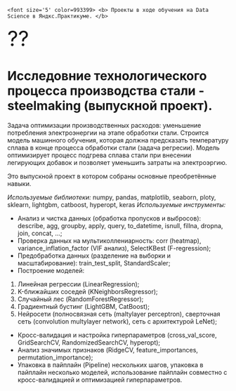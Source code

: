     <font size='5' color=993399> <b> Проекты в ходе обучения на Data Science в Яндкс.Практикуме. </b>
<font size="7">??</font>
        
# Исследовние технологического процесса производства стали - steelmaking (выпускной проект).
Задача оптимизации производственных расходов: уменьшение потребления электроэнергии на этапе обработки стали.
Строится модель машинного обучения, которая должна предсказать температуру сплава в конце процесса обработки стали (задача регресии).
Модель оптимизирует процесс подгрева сплава стали при внесении легирующих добавок и позволяет уменьшить затраты на электроэргию.

Это выпускной проект в котором собраны основные преобретённые навыки.

*Используемые библиотеки:* numpy, pandas, matplotlib, seaborn, ploty, sklearn, lightgbm, catboost, hyperopt, keras
*Используемые инструменты:*
- Анализ и чистка данных (обработка пропусков и выбросов): describe, agg, groupby, apply, query, to_datetime, isnull, fillna, dropna, join, concat, ...;
- Проверка данных на мультиколлениарность: corr (heatmap), variance_inflation_factor (VIF анализ), SelectKBest (F-regression);
- Предобработка данных (разделение на выборки и масштабирование): train_test_split, StandardScaler;
- Построение моделей:
1. Линейная регрессии (LinearRegression);
2. K-ближайших соседей (KNeighborsRegressor);
3. Случайный лес (RandomForestRegressor);
4. Градиентный бустинг (LightGBM, CatBoost);
5. Нейросети (полносвязная сеть (maltylayer perceptron), сверточная сеть (convolution multylayer network), сеть с архитектурой LeNet);
- Кросс-валидация и настройка гиперпараметров (cross_val_score, GridSearchCV, RandomizedSearchCV, hyperopt);
- Анализ значимых признаков (RidgeCV, feature_importances, permutation_importance);
- Упаковка в пайплайн (Pipeline) нескольких шагов, упаковка в пайплайн несколько моделей, использование пайплайн совместно с кросс-валидацией и оптимизацией гиперпараметров.

